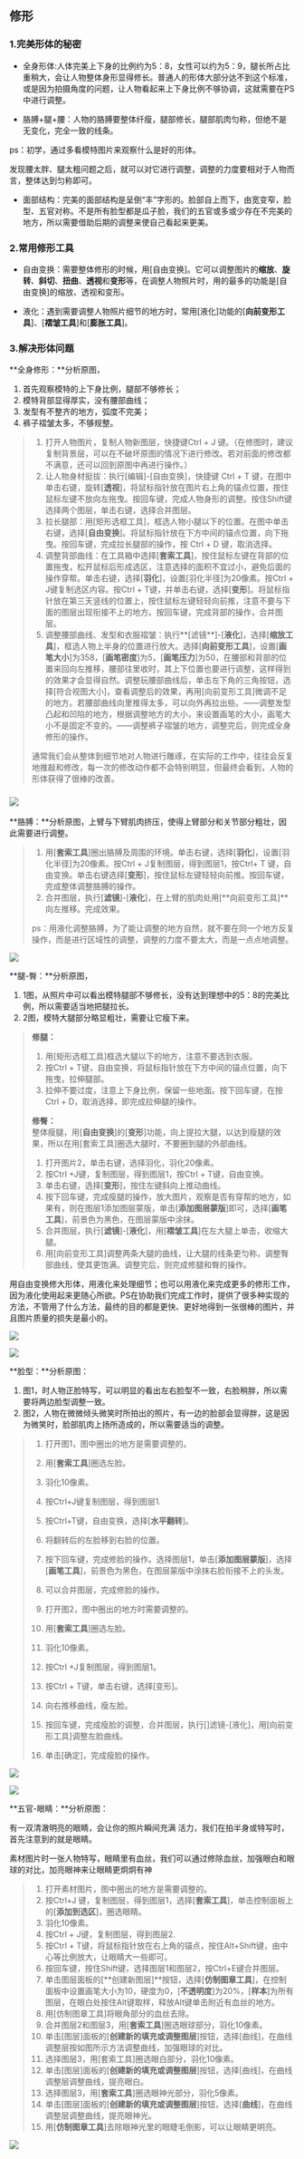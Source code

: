 ## 修形

### 1.完美形体的秘密

* 全身形体:人体完美上下身的比例约为5：8，女性可以约为5：9，腿长所占比重稍大，会让人物整体身形显得修长。普通人的形体大部分达不到这个标准，或是因为拍摄角度的问题，让人物看起来上下身比例不够协调，这就需要在PS中进行调整。

* 胳膊+腿+腰：人物的胳膊要整体纤瘦，腿部修长，腿部肌肉匀称，但绝不是无变化，完全一致的线条。

ps：初学，通过多看模特图片来观察什么是好的形体。

发现腰太胖、腿太粗问题之后，就可以对它进行调整，调整的力度要相对于人物而言，整体达到匀称即可。

* 面部结构：完美的面部结构是呈倒“丰”字形的。脸部自上而下，由宽变窄，脸型、五官对称。不是所有脸型都是瓜子脸，我们的五官或多或少存在不完美的地方，所以需要借助后期的调整来使自己看起来更美。

### 2.常用修形工具

* 自由变换：需要整体修形的时候，用\[自由变换\]。它可以调整图片的**缩放**、**旋转**、**斜切**、**扭曲**、**透视**和**变形**等，在调整人物照片时，用的最多的功能是\[自由变换\]的缩放、透视和变形。

* 液化：遇到需要调整人物照片细节的地方时，常用\[液化\]功能的\[**向前变形工具**\]、\[**褶皱工具**\]和\[**膨胀工具**\]。

### 3.解决形体问题

**全身修形：**分析原图，

1. 首先观察模特的上下身比例，腿部不够修长；
2. 模特背部显得厚实，没有腰部曲线；
3. 发型有不整齐的地方，弧度不完美；
4. 裤子褶皱太多，不够规整。

> 1. 打开人物图片，复制人物新图层，快捷键Ctrl + J 键。（在修图时，建议复制背景层，可以在不破坏原图的情况下进行修改。若对前面的修改都不满意，还可以回到原图中再进行操作。）
> 2. 让人物身材挺拔：执行\[编辑\]-\[自由变换\]，快捷键 Ctrl + T 键，在图中单击右键，旋转\[**透视**\]，将鼠标指针放在图片右上角的锚点位置，按住鼠标左键不放向左拖曳。按回车键，完成人物身形的调整。按住Shift键选择两个图层，单击右键，选择合并图层。
> 3. 拉长腿部：用\[矩形选框工具\]，框选人物小腿以下的位置。在图中单击右键，选择\[**自由变换**\]。将鼠标指针放在下方中间的锚点位置，向下拖曳。按回车键，完成拉长腿部的操作，按 Ctrl + D 键，取消选择。
> 4. 调整背部曲线：在工具箱中选择\[**套索工具**\]，按住鼠标左键在背部的位置拖曳，松开鼠标后形成选区，注意选择的面积不宜过小，避免后面的操作穿帮。单击右键，选择\[**羽化**\]，设置\[羽化半径\]为20像素。按Ctrl + J键复制选区内容。按Ctrl + T键，并单击右键，选择\[**变形**\]。将鼠标指针放在第三天竖线的位置上，按住鼠标左键轻轻向前推，注意不要与下面的图层出现衔接不上的地方。按回车键，完成背部的操作，合并图层。
> 5. 调整腰部曲线、发型和衣服褶皱：执行**\[滤镜**\]-\[**液化**\]，选择\[**缩放工具**\]，框选人物上半身的位置进行放大。选择\[**向前变形工具**\]，设置\[**画笔大小**\]为358，\[**画笔密度**\]为5，\[**画笔压力**\]为50，在腰部和背部的位置来回向左推移，腰部往里收时，其上下位置也要进行调整，这样得到的效果才会显得自然。调整玩腰部曲线后，单击左下角的三角按钮，选择\[符合视图大小\]，查看调整后的效果，再用\[向前变形工具\]微调不足的地方。若腰部曲线向里推得太多，可以向外再拉出些。——调整发型凸起和凹陷的地方，根据调整地方的大小，来设置画笔的大小，画笔大小不是固定不变的。——调整裤子褶皱的地方，调整完后，则完成全身修形的操作。
>
> 通常我们会从整体到细节地对人物进行雕琢，在实际的工作中，往往会反复地推敲和修改，每一次的修改动作都不会特别明显，但最终会看到，人物的形体获得了很棒的改善。

### ![](/assets/全身修形2.jpg)

**胳膊：**分析原图，上臂与下臂肌肉挤压，使得上臂部分和关节部分粗壮，因此需要进行调整。

> 1. 用\[**套索工具**\]圈出胳膊及周围的环境。单击右键，选择\[**羽化**\]，设置\[羽化半径\]为20像素。按Ctrl + J复制图层，得到图层1，按Ctrl+  T 键，自由变换。单击右键选择\[**变形**\]，按住鼠标左键轻轻向前推。按回车键，完成整体调整胳膊的操作。
> 2. 合并图层，执行\[**滤镜**\]-\[**液化**\]，在上臂的肌肉处用\[**向前变形工具\]**向左推移。完成效果。
>
> ps：用液化调整胳膊，为了能让调整的地方自然，就不要在同一个地方反复操作，而是进行区域性的调整，调整的力度不要太大，而是一点点地调整。

![](/assets/胳膊.jpg)

**腿-臀：**分析原图，

1. 1图，从照片中可以看出模特腿部不够修长，没有达到理想中的5：8的完美比例，所以需要适当地把腿拉长。
2. 2图，模特大腿部分略显粗壮，需要让它瘦下来。

> **修腿：**
>
> 1. 用\[矩形选框工具\]框选大腿以下的地方，注意不要选到衣服。
> 2. 按Ctrl + T键，自由变换，将鼠标指针放在下方中间的锚点位置，向下拖曳，拉伸腿部。
> 3. 拉伸不要过度，注意上下身比例，保留一些地面。按下回车键，在按Ctrl + D，取消选择，即完成拉伸腿的操作。
>
> **修臀：**  
> 整体瘦腿，用\[**自由变换**\]的\[**变形**\]功能，向上提拉大腿，以达到瘦腿的效果，所以在用\[套索工具\]圈选大腿时，不要圈到腿的外部曲线。
>
> 1. 打开图片2，单击右键，选择羽化，羽化20像素。
> 2. 按Ctrl +J键，复制图层，得到图层1，按Ctrl + T键，自由变换。
> 3. 单击右键，选择\[**变形**\]，按住左键斜向上推动曲线。
> 4. 按下回车键，完成瘦腿的操作，放大图片，观察是否有穿帮的地方，如果有，则在图层1添加图层蒙版，单击\[**添加图层蒙版**\]即可，选择\[**画笔工具**\]，前景色为黑色，在图层蒙版中涂抹。
> 5. 合并图层，执行\[**滤镜**\]-\[**液化**\]，用\[**褶皱工具**\]在左大腿上单击，收缩大腿。
> 6. 用\[向前变形工具\]调整两条大腿的曲线，让大腿的线条更匀称，调整臀部曲线，使其更饱满。调整完后，则完成修腿和臀的操作。

用自由变换修大形体，用液化来处理细节；也可以用液化来完成更多的修形工作，因为液化使用起来更随心所欲。PS在协助我们完成工作时，提供了很多种实现的方法，不管用了什么方法，最终的目的都是更快、更好地得到一张很棒的图片，并且图片质量的损失是最小的。

![](/assets/修腿.jpg)

![](/assets/修腿修臀.jpg)

**脸型：**分析原图：

1. 图1，时人物正脸特写，可以明显的看出左右脸型不一致，右脸稍胖，所以需要将两边脸型调整一致。
2. 图2，人物在微微倾头微笑时所拍出的照片，有一边的脸部会显得胖，这是因为微笑时，脸部肌肉上扬所造成的，所以需要适当的调整。

> 1. 打开图1，图中圈出的地方是需要调整的。
> 2. 用\[**套索工具**\]圈选左脸。
> 3. 羽化10像素。
> 4. 按Ctrl+J键复制图层，得到图层1.
> 5. 按Ctrl+T键，自由变换，选择\[**水平翻转**\]。
> 6. 将翻转后的左脸移到右脸的位置。
> 7. 按下回车键，完成修脸的操作。选择图层1，单击\[**添加图层蒙版**\]，选择\[**画笔工具**\]，前景色为黑色，在图层蒙版中涂抹右脸衔接不上的头发。
> 8. 可以合并图层，完成修脸的操作。
>
> 9. 打开图2，图中圈出的地方时需要调整的。
>
> 10. 用\[**套索工具**\]圈选左脸。
>
> 11. 羽化10像素。
>
> 12. 按Ctrl +J复制图层，得到图层1。
> 13. 按Ctrl + T键，单击右键，选择\[变形\]。
> 14. 向右推移曲线，瘦左脸。
> 15. 按回车键，完成瘦脸的调整，合并图层，执行\[\]滤镜-\[液化\]，用\[向前变形工具\]调整左脸曲线。
> 16. 单击\[确定\]，完成瘦脸的操作。

![](/assets/脸型.jpg)

![](/assets/脸型2.jpg)

**五官-眼睛：**分析原图：

有一双清澈明亮的眼睛，会让你的照片瞬间充满 活力，我们在拍半身或特写时，首先注意到的就是眼睛。

素材图片时一张人物特写，眼睛里有血丝，我们可以通过修除血丝，加强眼白和眼球的对比，加亮眼神来让眼睛更炯炯有神

> 1. 打开素材图片，图中圈出的地方是需要调整的。
> 2. 按Ctrl+J 键，复制图层，得到图层1，选择\[**套索工具**\]，单击控制面板上的\[**添加到选区**\]，圈选眼睛。
> 3. 羽化10像素。
> 4. 按Ctrl + J键，复制图层，得到图层2.
> 5. 按Ctrl + T键，将鼠标指针放在右上角的锚点，按住Alt+Shift键，由中心等比例放大，让眼睛大一些即可。
> 6. 按回车键，按住Shift键，选择图层1和图层2，按Ctrl+E键合并图层。
> 7. 单击图层面板的\[**创建新图层\]**按钮，选择\[**仿制图章工具**\]，在控制面板中设置画笔大小为10，硬度为0，\[**不透明度**\]为20%，\[**样本**\]为所有图层，在眼白处按住Alt键取样，释放Alt键单击附近有血丝的地方。
> 8. 用\[仿制图章工具\]将眼角部分的血丝去除。
> 9. 合并图层2和图层3，用\[**套索工具**\]圈选眼球部分，羽化10像素。
> 10. 单击\[图层\]面板的\[**创建新的填充或调整图层**\]按钮，选择\[曲线\]，在曲线调整层按如图所示方法调整曲线，加强眼球的对比。
> 11. 选择图层3，用\[套索工具\]圈选眼白部分，羽化10像素。
> 12. 单击\[图层\]面板的\[**创建新的填充或调整图层**\]按钮，选择\[曲线\]，在曲线调整层调整曲线，提亮眼白。
> 13. 选择图层3，用\[**套索工具**\]圈选眼神光部分，羽化5像素。
> 14. 单击\[图层\]面板的\[**创建新的填充或调整图层**\]按钮，选择\[**曲线**\]，在曲线调整层调整曲线，提亮眼神光。
> 15. 用\[**仿制图章工具**\]去除眼神光里的眼睫毛倒影，可以让眼睛更明亮。



![](/assets/五官-眼睛.jpg)



